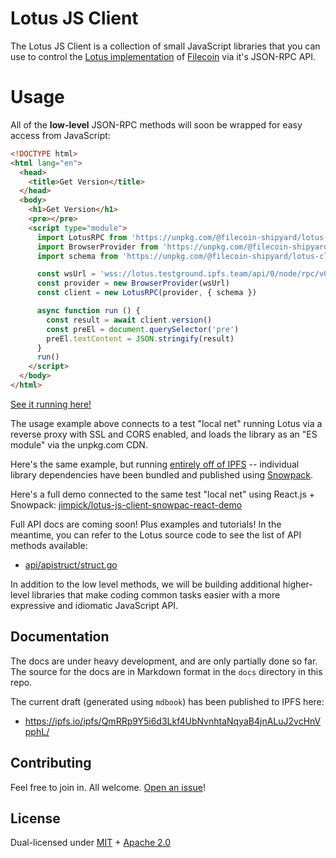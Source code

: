 # Lotus JS Client

The Lotus JS Client is a collection of small JavaScript libraries that you can use to control the [Lotus implementation](https://github.com/filecoin-project/lotus) of [Filecoin](https://filecoin.io/) via it's JSON-RPC API.

# Usage

All of the **low-level** JSON-RPC methods will soon be wrapped for easy access from JavaScript:

```html
<!DOCTYPE html>
<html lang="en">
  <head>
    <title>Get Version</title>
  </head>
  <body>
    <h1>Get Version</h1>
    <pre></pre>
    <script type="module">
      import LotusRPC from 'https://unpkg.com/@filecoin-shipyard/lotus-client-rpc?module'
      import BrowserProvider from 'https://unpkg.com/@filecoin-shipyard/lotus-client-provider-browser?module'
      import schema from 'https://unpkg.com/@filecoin-shipyard/lotus-client-schema/prototype/testnet-v3.js?module'

      const wsUrl = 'wss://lotus.testground.ipfs.team/api/0/node/rpc/v0'
      const provider = new BrowserProvider(wsUrl)
      const client = new LotusRPC(provider, { schema })

      async function run () {
        const result = await client.version()
        const preEl = document.querySelector('pre')
        preEl.textContent = JSON.stringify(result)
      }
      run()
    </script>
  </body>
</html>
```

[See it running here!](https://bafybeidafp4gkpy5hx6geh3wmbt5h5x4knyw3acjrbatr5xxphdjhmrpwq.ipfs.dweb.link/)

The usage example above connects to a test "local net" running Lotus via a reverse proxy with SSL and CORS enabled, and loads the library as an "ES module" via the unpkg.com CDN.

Here's the same example, but running [entirely off of IPFS](https://bafybeicwfcxfntlfdvikz3vnnlpapgmg5ogwfgqwpwui44z3yhkn4pvcqq.ipfs.dweb.link/) -- individual library dependencies have been bundled and published using [Snowpack](https://www.snowpack.dev/).

Here's a full demo connected to the same test "local net" using React.js + Snowpack: [jimpick/lotus-js-client-snowpac-react-demo](https://github.com/jimpick/lotus-js-client-snowpack-react-demo#readme)

Full API docs are coming soon! Plus examples and tutorials! In the meantime, you can refer to the Lotus source code to see the list of API methods available:

* [api/apistruct/struct.go](https://github.com/filecoin-project/lotus/blob/master/api/apistruct/struct.go)

In addition to the low level methods, we will be building additional higher-level libraries that make coding common tasks easier with a more expressive and idiomatic JavaScript API.

## Documentation

The docs are under heavy development, and are only partially done so far. The source for the docs are in Markdown format in the `docs` directory
in this repo.

The current draft (generated using `mdbook`) has been published to IPFS here:

* https://ipfs.io/ipfs/QmRRp9Y5i6d3Lkf4UbNvnhtaNqyaB4jnALuJ2vcHnVpphL/

## Contributing

Feel free to join in. All welcome. [Open an issue](https://github.com/filecoin-shipyard/js-lotus-client/issues)!

## License

Dual-licensed under [MIT](https://github.com/filecoin-project/lotus/blob/master/LICENSE-MIT) + [Apache 2.0](https://github.com/filecoin-project/lotus/blob/master/LICENSE-APACHE)
